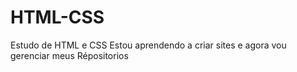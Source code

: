 # HTML-CSS
 Estudo de HTML e CSS
 Estou aprendendo a criar sites e agora vou gerenciar meus Répositorios

